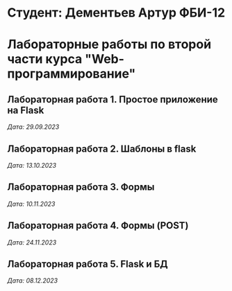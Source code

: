 # Студент: Дементьев Артур ФБИ-12

# Лабораторные работы по второй части курса "Web-программирование"

## Лабораторная работа 1. Простое приложение на Flask

*Дата: 29.09.2023*

## Лабораторная работа 2. Шаблоны в flask

*Дата: 13.10.2023*

## Лабораторная работа 3. Формы

*Дата: 10.11.2023*

## Лабораторная работа 4. Формы (POST)

*Дата: 24.11.2023*

## Лабораторная работа 5. Flask и БД

*Дата: 08.12.2023*
